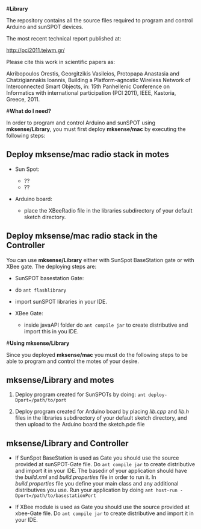 #**Library**

The repository contains all the source files required to program and control Arduino and sunSPOT devices. 


The most recent technical report published at:

http://pci2011.teiwm.gr/

Please cite this work in scientific papers as:

Akribopoulos Orestis, Georgitzikis Vasileios, Protopapa Anastasia and Chatzigiannakis Ioannis, Building a Platform-agnostic Wireless Network of Interconnected Smart Objects, in: 15th Panhellenic Conference on Informatics with international 
participation (PCI 2011), IEEE, Kastoria, Greece, 2011.


#**What do I need?**

In order to program and control Arduino and sunSPOT using **mksense/Library**, you must first deploy **mksense/mac** by executing the following steps: 


Deploy **mksense/mac** radio stack in motes
--------------------------------------

* Sun Spot: 
  * ??
  * ??

* Arduino board: 
  * place the XBeeRadio file in the libraries subdirectory of your default sketch directory.

Deploy **mksense/mac** radio stack in the Controller
------------------------------------------------------------

You can use **mksense/Library** either with SunSpot BaseStation gate or with XBee gate. The deploying steps are: 

* SunSPOT basestation Gate: 
 * do ```ant flashlibrary``` 
 * import sunSPOT libraries in your IDE.

* XBee Gate: 
  * inside javaAPI folder do ```ant compile jar``` to create distributive and import this in you IDE.


#**Using mksense/Library**

Since you deployed **mksense/mac** you must do the following steps to be able to program and control the motes of your desire.  

**mksense/Library and motes**
----------------------------------------

1. Deploy program created for SunSPOTs by doing:
 ``` ant deploy-Dport=/path/to/port ``` 

2. Deploy program created for Arduino board by placing *lib.cpp* and *lib.h* files in the libraries subdirectory of your default sketch directory, and then upload to the Arduino board the sketch.pde file

**mksense/Library and Controller**
-----------------------------------------------------------

* If SunSpot BaseStation is used as Gate you should use the source provided at sunSPOT-Gate file. Do ```ant compile jar``` to create distributive and import it in your IDE. The basedir of your application should have the *build.xml* and *build.properties* file in order to run it. In *build.properties* file you define your main class and any additional distributives you use. Run your application by doing ``` ant host-run -Dport=/path/to/basestationPort ```

* If XBee module is used as Gate you should use the source provided at xbee-Gate file. Do ```ant compile jar``` to create distributive and import it in your IDE. 



 
  
